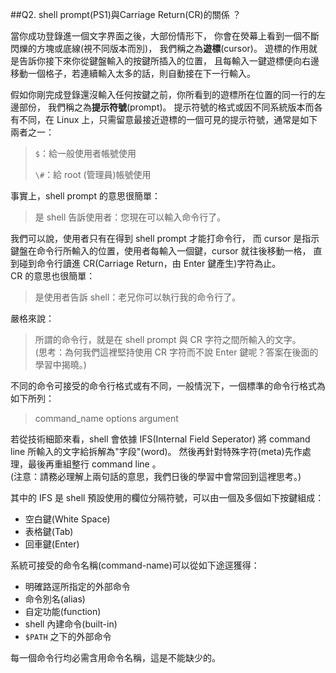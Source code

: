 ##Q2. shell prompt(PS1)與Carriage Return(CR)的關係 ？ 

當你成功登錄進一個文字界面之後，大部份情形下，
你會在熒幕上看到一個不斷閃爍的方塊或底線(視不同版本而別)，
我們稱之為**遊標**(cursor)。
遊標的作用就是告訴你接下來你從鍵盤輸入的按鍵所插入的位置，
且每輸入一鍵遊標便向右邊移動一個格子，若連續輸入太多的話，則自動接在下一行輸入。

假如你剛完成登錄還沒輸入任何按鍵之前，你所看到的遊標所在位置的同一行的左邊部份，
我們稱之為**提示符號**(prompt)。
提示符號的格式或因不同系統版本而各有不同，在 Linux 上，只需留意最接近遊標的一個可見的提示符號，通常是如下兩者之一： 

> `$`：給一般使用者帳號使用
>
> `\#`：給 root (管理員)帳號使用

事實上，shell prompt 的意思很簡單：

> 是 shell 告訴使用者：您現在可以輸入命令行了。
	
我們可以說，使用者只有在得到 shell prompt 才能打命令行，
而 cursor 是指示鍵盤在命令行所輸入的位置，使用者每輸入一個鍵，cursor 就往後移動一格，
直到碰到命令行讀進 CR(Carriage Return，由 Enter 鍵產生)字符為止。  
CR 的意思也很簡單：

> 是使用者告訴 shell：老兄你可以執行我的命令行了。  

嚴格來說：  

> 所謂的命令行，就是在 shell prompt 與 CR 字符之間所輸入的文字。  
(思考：為何我們這裡堅持使用 CR 字符而不說 Enter 鍵呢？答案在後面的學習中揭曉。)

不同的命令可接受的命令行格式或有不同，一般情況下，一個標準的命令行格式為如下所列：

> command_name options argument

若從技術細節來看，shell 會依據 IFS(Internal Field Seperator) 將 command line 所輸入的文字給拆解為"字段"(word)。
然後再針對特殊字符(meta)先作處理，最後再重組整行 command line 。  
(注意：請務必理解上兩句話的意思，我們日後的學習中會常回到這裡思考。)

其中的 IFS 是 shell 預設使用的欄位分隔符號，可以由一個及多個如下按鍵組成：

* 空白鍵(White Space)
* 表格鍵(Tab)
* 回車鍵(Enter)

系統可接受的命令名稱(command-name)可以從如下途逕獲得：

* 明確路逕所指定的外部命令
* 命令別名(alias)
* 自定功能(function)
* shell 內建命令(built-in)
* `$PATH` 之下的外部命令

每一個命令行均必需含用命令名稱，這是不能缺少的。
